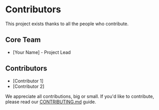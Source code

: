 # Contributors

This project exists thanks to all the people who contribute. 

## Core Team

- [Your Name] - Project Lead

## Contributors

- [Contributor 1]
- [Contributor 2]

We appreciate all contributions, big or small. If you'd like to contribute, please read our [CONTRIBUTING.md](CONTRIBUTING.md) guide.
